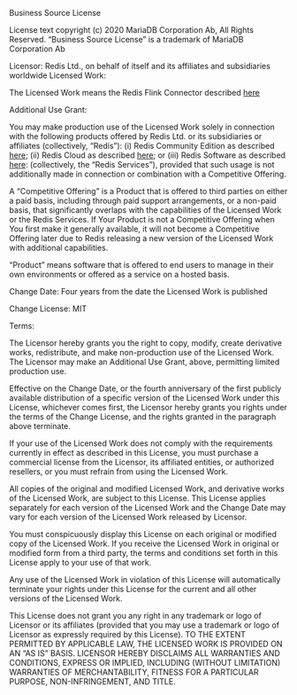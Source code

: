 Business Source License

License text copyright (c) 2020 MariaDB Corporation Ab, All Rights Reserved.
“Business Source License” is a trademark of MariaDB Corporation Ab


Licensor:
Redis Ltd., on behalf of itself and its affiliates and subsidiaries worldwide
Licensed Work:


The Licensed Work means the Redis Flink Connector described [here](https://github.com/redis-field-engineering/redis-flink-connector-dist)

Additional Use Grant:

You may make production use of the Licensed Work solely in connection with the
following products offered by Redis Ltd. or its subsidiaries or affiliates
(collectively, “Redis”):
(i) Redis Community Edition as described [here](https://redis.io/docs/latest/get-started/);
(ii) Redis Cloud as described [here](https://redis.io/cloud/); or
(iii) Redis Software as described [here](https://redis.io/enterprise/):
(collectively, the “Redis Services”), provided that such usage is not additionally made
in connection or combination with a Competitive Offering.

A “Competitive Offering” is a Product that is offered to third parties on either a
paid basis, including through paid support arrangements, or a non-paid basis,
that significantly overlaps with the capabilities of the Licensed Work or the Redis Services.
If Your Product is not a Competitive Offering when You first make it generally available,
it will not become a Competitive Offering later due to Redis releasing a new version of the
Licensed Work with additional capabilities.

“Product” means software that is offered to end users to manage in their own
environments or offered as a service on a hosted basis.

Change Date: Four years from the date the Licensed Work is published

Change License: MIT

Terms:

The Licensor hereby grants you the right to copy, modify, create derivative works,
redistribute, and make non-production use of the Licensed Work. The Licensor
may make an Additional Use Grant, above, permitting limited production use.


Effective on the Change Date, or the fourth anniversary of the first publicly
available distribution of a specific version of the Licensed Work under this
License, whichever comes first, the Licensor hereby grants you rights under the
terms of the Change License, and the rights granted in the paragraph above terminate.


If your use of the Licensed Work does not comply with the requirements currently
in effect as described in this License, you must purchase a commercial license from
the Licensor, its affiliated entities, or authorized resellers, or you must refrain
from using the Licensed Work.


All copies of the original and modified Licensed Work, and derivative works of the
Licensed Work, are subject to this License. This License applies separately for each
version of the Licensed Work and the Change Date may vary for each version of the
Licensed Work released by Licensor.


You must conspicuously display this License on each original or modified copy of
the Licensed Work. If you receive the Licensed Work in original or modified form from
a third party, the terms and conditions set forth in this License apply to your use of that work.


Any use of the Licensed Work in violation of this License will automatically terminate
your rights under this License for the current and all other versions of the Licensed Work.


This License does not grant you any right in any trademark or logo of Licensor or its
affiliates (provided that you may use a trademark or logo of Licensor as expressly required by this License).
TO THE EXTENT PERMITTED BY APPLICABLE LAW, THE LICENSED WORK IS PROVIDED ON AN “AS IS” BASIS.
LICENSOR HEREBY DISCLAIMS ALL WARRANTIES AND CONDITIONS, EXPRESS OR IMPLIED, INCLUDING
(WITHOUT LIMITATION) WARRANTIES OF MERCHANTABILITY, FITNESS FOR A PARTICULAR PURPOSE, NON-INFRINGEMENT, AND TITLE.
